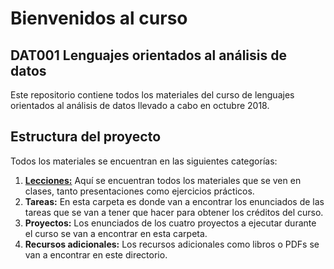 # Bienvenidos al curso
## DAT001 Lenguajes orientados al análisis de datos

Este repositorio contiene todos los materiales del curso de lenguajes orientados al análisis de datos llevado a cabo en octubre 2018.

## Estructura del proyecto

Todos los materiales se encuentran en las siguientes categorías:

  1. **[Lecciones:](Lecciones)** Aquí se encuentran todos los materiales que se ven en clases, tanto presentaciones como ejercicios prácticos.
  2. **Tareas:** En esta carpeta es donde van a encontrar los enunciados de las tareas que se van a tener que hacer para obtener los créditos del curso.
  3. **Proyectos:** Los enunciados de los cuatro proyectos a ejecutar durante el curso se van a encontrar en esta carpeta.
  4. **Recursos adicionales:** Los recursos adicionales como libros o PDFs se van a encontrar en este directorio.
